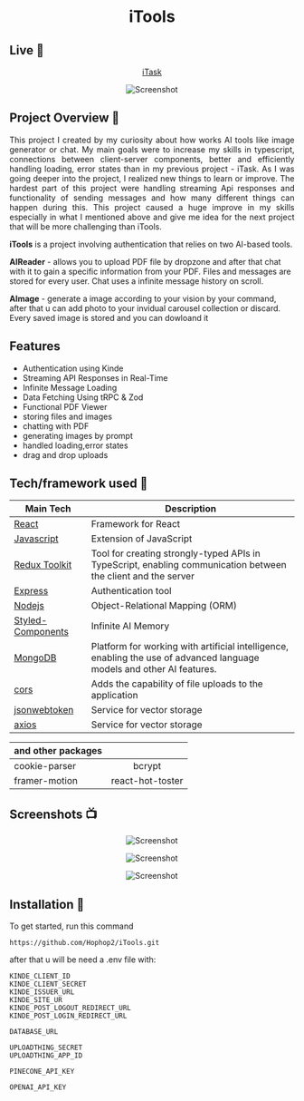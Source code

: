  <h1  align="center">
 iTools


</h1>

## Live 📍

<p align="center"><a href='https://i-task.vercel.app'>iTask</a></p>

<p align="center">
  <a >
    <img src=""
         alt="Screenshot">
  </a>
</p>

## Project Overview 🎉
<p style="text-align: justify;">This project I created by my curiosity about how works AI tools like image generator or chat. My main goals were to increase my skills in typescript, connections between client-server components, better and efficiently handling loading, error states than in my previous project - iTask. As I was going deeper into the project, I realized new things to learn or improve. The hardest part of this project were handling streaming Api responses and functionality of sending messages 
and how many different things can happen during this. This project caused a huge improve in my skills especially in what I mentioned above and give me idea for the next project that will be more challenging than iTools.</p>



**iTools** is a project involving authentication that relies on two AI-based tools. 

**AIReader** - allows you to upload PDF file by dropzone and after that chat with it to gain a specific information from your PDF. Files and messages are stored for every user. Chat uses a infinite message history on scroll.

**AImage** - generate a image according to your vision by your command, after that u can add photo to your invidual carousel collection or discard. Every saved image is stored and you can dowloand it

## Features 

- Authentication using Kinde
- Streaming API Responses in Real-Time
- Infinite Message Loading
- Data Fetching Using tRPC & Zod
- Functional PDF Viewer
- storing files and images
- chatting with PDF
- generating images by prompt
- handled loading,error states
- drag and drop uploads

## Tech/framework used 🔧

| Main Tech                                                    | Description                              |
| ------------------------------------------------------- | ---------------------------------------- |
| [React](https://nextjs.org)                           | Framework for React   |
| [Javascript](https://www.typescriptlang.org)                           | Extension of JavaScript   |
| [Redux Toolkit](https://trpc.io)                           | Tool for creating strongly-typed APIs in TypeScript, enabling communication between the client and the server   |
| [Express](https://kinde.com)                           |  Authentication tool  |
| [Nodejs](https://www.prisma.io)                           | Object-Relational Mapping (ORM)   |
| [Styled-Components](https://js.langchain.com/docs/guides/deployment/nextjs)                           | Infinite AI Memory  |
| [MongoDB](https://platform.openai.com/docs/introduction)                           |  Platform for working with artificial intelligence, enabling the use of advanced language models and other AI features.   |
| [cors](https://uploadthing.com)                           | Adds the capability of file uploads to the application  |
| [jsonwebtoken](https://www.pinecone.io)                           | Service for vector storage  |
| [axios](https://www.pinecone.io)                           | Service for vector storage  |

        
| and other packages |  |  
|-----------|:-----------:| 
| cookie-parser | bcrypt |  
|framer-motion  | react-hot-toster |  


   

  
    



## Screenshots 📺

<p align="center">
    <img src="" alt="Screenshot">
</p>

<p align="center">
    <img src="" alt="Screenshot">
</p>

<p align="center">
    <img src="" alt="Screenshot">
</p>




## Installation 💾

To get started, run this command
````
https://github.com/Hophop2/iTools.git
````
after that u will be need a .env file with:
````
KINDE_CLIENT_ID
KINDE_CLIENT_SECRET
KINDE_ISSUER_URL
KINDE_SITE_UR
KINDE_POST_LOGOUT_REDIRECT_URL
KINDE_POST_LOGIN_REDIRECT_URL

DATABASE_URL

UPLOADTHING_SECRET
UPLOADTHING_APP_ID

PINECONE_API_KEY

OPENAI_API_KEY
````

 




